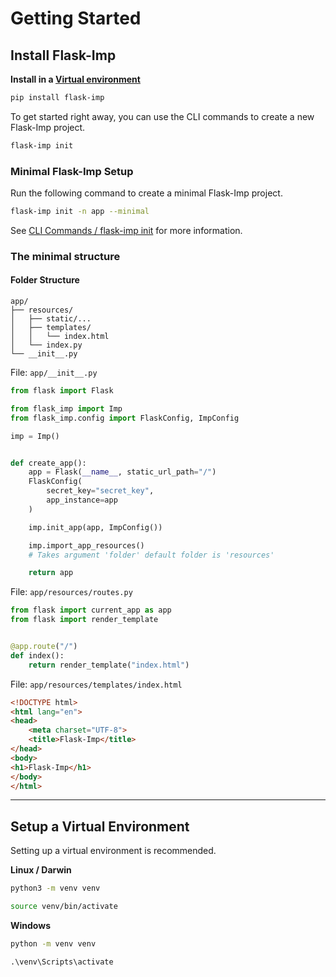 # Getting Started

## Install Flask-Imp

**Install in a [Virtual environment](#setup-a-virtual-environment)**

```bash
pip install flask-imp
```

To get started right away, you can use the CLI commands to create a new Flask-Imp project.

```bash
flask-imp init
```

### Minimal Flask-Imp Setup

Run the following command to create a minimal Flask-Imp project.

```bash
flask-imp init -n app --minimal
```

See [CLI Commands / flask-imp init](cli_commands-flask-imp_init.html) for more information.

### The minimal structure

#### Folder Structure

```text
app/
├── resources/
│   ├── static/...
│   ├── templates/
│   │   └── index.html
│   └── index.py
└── __init__.py
```

File: `app/__init__.py`

```python
from flask import Flask

from flask_imp import Imp
from flask_imp.config import FlaskConfig, ImpConfig

imp = Imp()


def create_app():
    app = Flask(__name__, static_url_path="/")
    FlaskConfig(
        secret_key="secret_key",
        app_instance=app
    )

    imp.init_app(app, ImpConfig())

    imp.import_app_resources()
    # Takes argument 'folder' default folder is 'resources'

    return app
```

File: `app/resources/routes.py`

```python
from flask import current_app as app
from flask import render_template


@app.route("/")
def index():
    return render_template("index.html")
```

File: `app/resources/templates/index.html`

```html
<!DOCTYPE html>
<html lang="en">
<head>
    <meta charset="UTF-8">
    <title>Flask-Imp</title>
</head>
<body>
<h1>Flask-Imp</h1>
</body>
</html>
```

---

## Setup a Virtual Environment

Setting up a virtual environment is recommended.

**Linux / Darwin**

```bash
python3 -m venv venv
```

```bash
source venv/bin/activate
```

**Windows**

```bash
python -m venv venv
```

```text
.\venv\Scripts\activate
```
